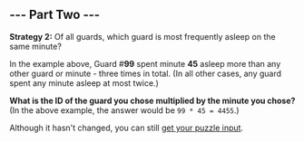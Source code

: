 ## --- Part Two ---

**Strategy 2:** Of all guards, which guard is most frequently asleep on the
same minute?

In the example above, Guard #**99** spent minute **45** asleep more than any
other guard or minute - three times in total. (In all other cases, any guard
spent any minute asleep at most twice.)

**What is the ID of the guard you chose multiplied by the minute you chose?**
(In the above example, the answer would be `99 * 45 = 4455`.)

Although it hasn't changed, you can still [get your puzzle input](input.txt).
